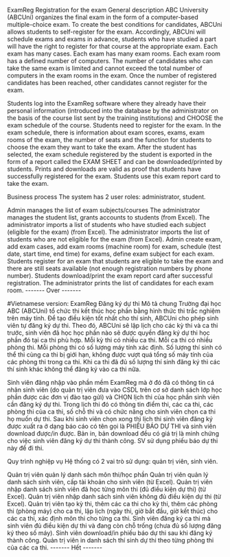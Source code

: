 ExamReg Registration for the exam General description ABC University (ABCUni) organizes the final exam in the form of a computer-based multiple-choice exam. To create the best conditions for candidates, ABCUni allows students to self-register for the exam. Accordingly, ABCUni will schedule exams and exams in advance, students who have studied a part will have the right to register for that course at the appropriate exam. Each exam has many cases. Each exam has many exam rooms. Each exam room has a defined number of computers. The number of candidates who can take the same exam is limited and cannot exceed the total number of computers in the exam rooms in the exam. Once the number of registered candidates has been reached, other candidates cannot register for the exam.

Students log into the ExamReg software where they already have their personal information (introduced into the database by the administrator on the basis of the course list sent by the training institutions) and CHOOSE the exam schedule of the course. Students need to register for the exam. In the exam schedule, there is information about exam scores, exams, exam rooms of the exam, the number of seats and the function for students to choose the exam they want to take the exam. After the student has selected, the exam schedule registered by the student is exported in the form of a report called the EXAM SHEET and can be downloaded/printed by students. Prints and downloads are valid as proof that students have successfully registered for the exam. Students use this exam report card to take the exam.

Business process The system has 2 user roles: administrator, student.

Admin manages the list of exam subjects/courses
The administrator manages the student list, grants accounts to students (from Excel).
The administrator imports a list of students who have studied each subject (eligible for the exam) (from Excel).
The administrator imports the list of students who are not eligible for the exam (from Excel).
Admin create exam, add exam cases, add exam rooms (machine room) for exam, schedule (test date, start time, end time) for exams, define exam subject for each exam.
Students register for an exam that students are eligible to take the exam and there are still seats available (not enough registration numbers by phone number).
Students download/print the exam report card after successful registration.
The administrator prints the list of candidates for each exam room.
------- Over -------

#Vietnamese version:
ExamReg Đăng ký dự thi Mô tả chung Trường đại học ABC (ABCUni) tổ chức thi kết thúc học phần bằng hình thức thi trắc nghiệm trên máy tính. Để tạo điều kiện tốt nhất cho thí sinh, ABCUni cho phép sinh viên tự đăng ký dự thi. Theo đó, ABCUni sẽ lập lịch cho các kỳ thi và ca thi trước, sinh viên đã học học phần nào sẽ được quyền đăng ký dự thi học phần đó tại ca thi phù hợp. Mỗi kỳ thi có nhiều ca thi. Mỗi ca thi có nhiều phòng thi. Mỗi phòng thi có số lượng máy tính xác định. Số lượng thí sinh có thể thi cùng ca thi bị giới hạn, không được vượt quá tổng số máy tính của các phòng thi trong ca thi. Khi ca thi đã đủ số lượng thí sinh đăng ký thì các thí sinh khác không thể đăng ký vào ca thi nữa.

Sinh viên đăng nhập vào phần mềm ExamReg mà ở đó đã có thông tin cá nhân sinh viên (do quản trị viên đưa vào CSDL trên cơ sở danh sách lớp học phần được các đơn vị đào tạo gửi) và CHỌN lịch thi của học phần sinh viên cần đăng ký dự thi. Trong lịch thi đó có thông tin điểm thi, các ca thi, các phòng thi của ca thi, số chỗ thi và có chức năng cho sinh viên chọn ca thi họ muốn dự thi. Sau khi sinh viên chọn xong thì lịch thi sinh viên đăng ký được xuất ra ở dạng báo cáo có tên gọi là PHIẾU BÁO DỰ THI và sinh viên download được/in được. Bản in, bản download đều có giá trị là minh chứng cho việc sinh viên đăng ký dự thi thành công. SV sử dụng phiếu báo dự thi này để đi thi.

Quy trình nghiệp vụ Hệ thống có 2 vai trò sử dụng: quản trị viên, sinh viên.

Quản trị viên quản lý danh sách môn thi/học phần
Quản trị viên quản lý danh sách sinh viên, cấp tài khoản cho sinh viên (từ Excel).
Quản trị viên nhập danh sách sinh viên đã học từng môn thi (đủ điều kiện dự thi) (từ Excel).
Quản trị viên nhập danh sách sinh viên không đủ điều kiện dự thi (từ Excel).
Quản trị viên tạo kỳ thi, thêm các ca thi cho kỳ thi, thêm các phòng thi (phòng máy) cho ca thi, lập lịch (ngày thi, giờ bắt đầu, giờ kết thúc) cho các ca thi, xác định môn thi cho từng ca thi.
Sinh viên đăng ký ca thi mà sinh viên đủ điều kiện dự thi và đang còn chỗ trống (chưa đủ số lượng đăng ký theo số máy).
Sinh viên download/in phiếu báo dự thi sau khi đăng ký thành công.
Quản trị viên in danh sách thí sinh dự thi theo từng phòng thi của các ca thi.
------- Hết -------
